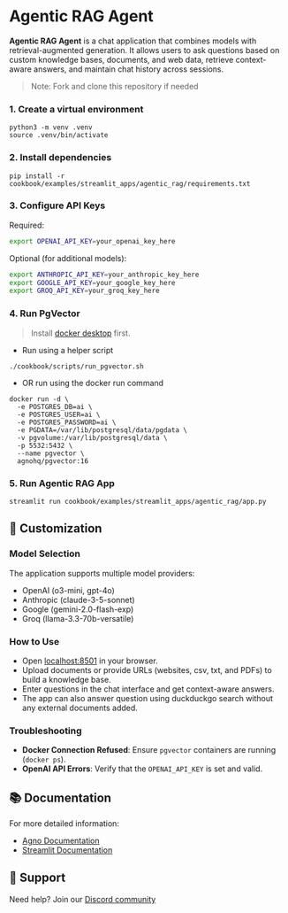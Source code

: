 # Agentic RAG Agent
**Agentic RAG Agent** is a chat application that combines models with retrieval-augmented generation.
It allows users to ask questions based on custom knowledge bases, documents, and web data, retrieve context-aware answers, and maintain chat history across sessions.

> Note: Fork and clone this repository if needed
### 1. Create a virtual environment

```shell
python3 -m venv .venv
source .venv/bin/activate
```

### 2. Install dependencies
```shell
pip install -r cookbook/examples/streamlit_apps/agentic_rag/requirements.txt
```
### 3. Configure API Keys
Required:
```bash
export OPENAI_API_KEY=your_openai_key_here
```
Optional (for additional models):
```bash
export ANTHROPIC_API_KEY=your_anthropic_key_here
export GOOGLE_API_KEY=your_google_key_here
export GROQ_API_KEY=your_groq_key_here
```
### 4. Run PgVector
> Install [docker desktop](https://docs.docker.com/desktop/install/mac-install/) first.

- Run using a helper script
```shell
./cookbook/scripts/run_pgvector.sh
```
- OR run using the docker run command

```shell
docker run -d \
  -e POSTGRES_DB=ai \
  -e POSTGRES_USER=ai \
  -e POSTGRES_PASSWORD=ai \
  -e PGDATA=/var/lib/postgresql/data/pgdata \
  -v pgvolume:/var/lib/postgresql/data \
  -p 5532:5432 \
  --name pgvector \
  agnohq/pgvector:16
```

### 5. Run Agentic RAG App
```shell
streamlit run cookbook/examples/streamlit_apps/agentic_rag/app.py 
```

## 🔧 Customization

### Model Selection

The application supports multiple model providers:
- OpenAI (o3-mini, gpt-4o)
- Anthropic (claude-3-5-sonnet)
- Google (gemini-2.0-flash-exp)
- Groq (llama-3.3-70b-versatile)

### How to Use
- Open [localhost:8501](http://localhost:8501) in your browser.
- Upload documents or provide URLs (websites, csv, txt, and PDFs) to build a knowledge base.
- Enter questions in the chat interface and get context-aware answers.
- The app can also answer question using duckduckgo search without any external documents added.

### Troubleshooting
- **Docker Connection Refused**: Ensure `pgvector`  containers are running (`docker ps`).
- **OpenAI API Errors**: Verify that the `OPENAI_API_KEY` is set and valid.

## 📚 Documentation

For more detailed information:
- [Agno Documentation](https://docs.agno.com)
- [Streamlit Documentation](https://docs.streamlit.io)

## 🤝 Support
Need help? Join our [Discord community](https://agno.link/discord)